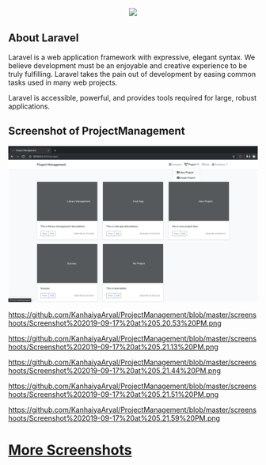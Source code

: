 <p align="center"><img src="https://res.cloudinary.com/dtfbvvkyp/image/upload/v1566331377/laravel-logolockup-cmyk-red.svg" width="400"></p>


## About Laravel

Laravel is a web application framework with expressive, elegant syntax. We believe development must be an enjoyable and creative experience to be truly fulfilling. Laravel takes the pain out of development by easing common tasks used in many web projects.

Laravel is accessible, powerful, and provides tools required for large, robust applications.

## Screenshot of ProjectManagement 
<p align="center"><img src="https://github.com/KanhaiyaAryal/ProjectManagement/blob/master/screenshoots/Screenshot%202019-09-17%20at%205.20.48%20PM.png"></p>

https://github.com/KanhaiyaAryal/ProjectManagement/blob/master/screenshoots/Screenshot%202019-09-17%20at%205.20.53%20PM.png

https://github.com/KanhaiyaAryal/ProjectManagement/blob/master/screenshoots/Screenshot%202019-09-17%20at%205.21.13%20PM.png

https://github.com/KanhaiyaAryal/ProjectManagement/blob/master/screenshoots/Screenshot%202019-09-17%20at%205.21.44%20PM.png

https://github.com/KanhaiyaAryal/ProjectManagement/blob/master/screenshoots/Screenshot%202019-09-17%20at%205.21.51%20PM.png

https://github.com/KanhaiyaAryal/ProjectManagement/blob/master/screenshoots/Screenshot%202019-09-17%20at%205.21.59%20PM.png

<h1><a href="https://github.com/KanhaiyaAryal/ProjectManagement/tree/master/screenshoots">More Screenshots</a></h1>
